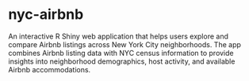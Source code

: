 # nyc-airbnb
An interactive R Shiny web application that helps users explore and compare Airbnb listings across New York City neighborhoods. The app combines Airbnb listing data with NYC census information to provide insights into neighborhood demographics, host activity, and available Airbnb accommodations.
